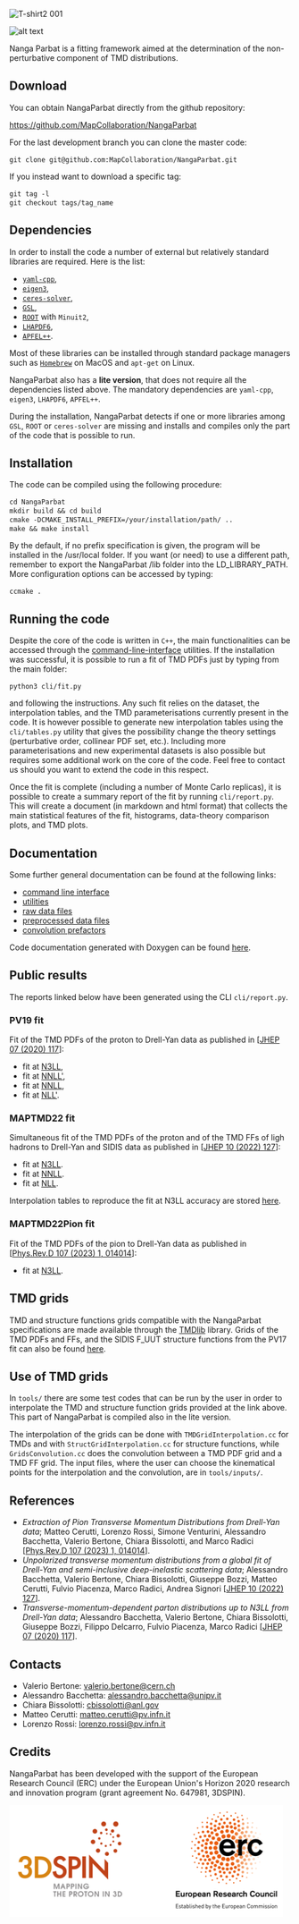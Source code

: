 ![‎T-shirt2 ‎001](https://github.com/MapCollaboration/NangaParbat/assets/20536468/25e320f9-bb88-4f3c-9f48-df171a51c65d)

![alt text](https://github.com/vbertone/NangaParbat/raw/master/doc/NangaParbatPanoramic.png
 "Nanga Parbat")

Nanga Parbat is a fitting framework aimed at the determination of the
non-perturbative component of TMD distributions.

## Download

You can obtain NangaParbat directly from the github repository:

https://github.com/MapCollaboration/NangaParbat

For the last development branch you can clone the master code:

```Shell
git clone git@github.com:MapCollaboration/NangaParbat.git
```

If you instead want to download a specific tag:

```Shell
git tag -l
git checkout tags/tag_name
```
## Dependencies

In order to install the code a number of external but relatively standard libraries are required. Here is the list:
- [``yaml-cpp``](https://github.com/jbeder/yaml-cpp),
- [``eigen3``](https://eigen.tuxfamily.org/dox/),
- [``ceres-solver``](http://ceres-solver.org),
- [``GSL``](https://www.gnu.org/software/gsl/doc/html/),
- [``ROOT``](https://root.cern.ch) with ``Minuit2``,
- [``LHAPDF6``](https://lhapdf.hepforge.org),
- [``APFEL++``](https://github.com/vbertone/apfelxx).

Most of these libraries can be installed through standard package managers such as [``Homebrew``](https://brew.sh) on MacOS and ``apt-get`` on Linux.

NangaParbat also has a __lite version__, that does not require all the dependencies listed above. The mandatory dependencies are ``yaml-cpp``, ``eigen3``, ``LHAPDF6``, ``APFEL++``. 

During the installation, NangaParbat detects if one or more libraries among ``GSL``, ``ROOT`` or ``ceres-solver`` are missing and installs and compiles only the part of the code that is possible to run.


## Installation 

The code can be compiled using the following procedure:

```Shell
cd NangaParbat
mkdir build && cd build
cmake -DCMAKE_INSTALL_PREFIX=/your/installation/path/ ..
make && make install
```
By the default, if no prefix specification is given, the program will
be installed in the /usr/local folder. If you want (or need) to use a
different path, remember to export the NangaParbat /lib folder into the
LD_LIBRARY_PATH. More configuration options can be accessed by typing:

```Shell
ccmake .
```

## Running the code

Despite the core of the code is written in ``C++``, the main functionalities can be accessed through the [command-line-interface](doc/CommandLineInterface.md) utilities. If the installation was successful, it is possible to run a fit of TMD PDFs just by typing from the main folder:
```Shell
python3 cli/fit.py
```
and following the instructions. Any such fit relies on the dataset, the interpolation tables, and the TMD parameterisations currently present in the code. It is however possible to generate new interpolation tables using the ``cli/tables.py`` utility that gives the possibility change the theory settings (perturbative order, collinear PDF set, etc.). Including more parameterisations and new experimental datasets is also possible but requires some additional work on the core of the code. Feel free to contact us should you want to extend the code in this respect.

Once the fit is complete (including a number of Monte Carlo replicas), it is possible to create a summary report of the fit by running ``cli/report.py``. This will create a document (in markdown and html format) that collects the main statistical features of the fit, histograms, data-theory comparison plots, and TMD plots.

## Documentation

Some further general documentation can be found at the following links:

- [command line interface](doc/CommandLineInterface.md)
- [utilities](run/)
- [raw data files](rawdata/)
- [preprocessed data files](data/)
- [convolution prefactors](doc/ConvTablesPrefactors.md)

Code documentation generated with Doxygen can be found [here](https://vbertone.github.io/NangaParbat/html/index.html).

## Public results

The reports linked below have been generated using the CLI ``cli/report.py``.

### PV19 fit

Fit of the TMD PDFs of the proton to Drell-Yan data as published in [[JHEP 07 (2020) 117](https://arxiv.org/pdf/1912.07550.pdf)]:

- fit at [N3LL](https://vbertone.github.io/NangaParbat/results/PV19/N3LL/index.html),
- fit at [NNLL'](https://vbertone.github.io/NangaParbat/results/PV19/NNLLp/index.html),
- fit at [NNLL](https://vbertone.github.io/NangaParbat/results/PV19/NNLL/index.html),
- fit at [NLL'](https://vbertone.github.io/NangaParbat/results/PV19/NLLp/index.html).

### MAPTMD22 fit

Simultaneous fit of the TMD PDFs of the proton and of the TMD FFs of ligh hadrons to Drell-Yan and SIDIS data as published in [[JHEP 10 (2022) 127](https://arxiv.org/pdf/2206.07598.pdf)]:

- fit at [N3LL](https://mcerutti996.github.io/NangaParbat/results/MAPTMD22/N3LL/index.html).
- fit at [NNLL](https://mcerutti996.github.io/NangaParbat/results/MAPTMD22/N2LL/index.html).
- fit at [NLL](https://mcerutti996.github.io/NangaParbat/results/MAPTMD22/NLL/index.html).

Interpolation tables to reproduce the fit at N3LL accuracy are stored [here](https://drive.google.com/drive/folders/1fy_ZZqKg0hdfamYCkD3-E7eQkZJvK0-9?usp=share_link).

### MAPTMD22Pion fit

Fit of the TMD PDFs of the pion to Drell-Yan data as published in [[Phys.Rev.D 107 (2023) 1, 014014](https://arxiv.org/pdf/2210.01733.pdf)]:

- fit at [N3LL](https://mcerutti996.github.io/NangaParbat/results/PionMAPTMD22/N3LL/index.html).

## TMD grids

TMD and structure functions grids compatible with the NangaParbat specifications are made
available through the [TMDlib](https://syncandshare.desy.de/index.php/s/GjjcwKQC93M979e?path=%2FTMD%20grid%20files) library.
Grids of the TMD PDFs and FFs, and the SIDIS F_UUT structure functions from the PV17 fit can also be found [here](https://drive.google.com/drive/folders/1cXHZKS0OmY7woUBR2zw_Nf6RmAQYimjl?usp=sharing).

## Use of TMD grids

In ``tools/`` there are some test codes that can be run by the user in
order to interpolate the TMD and structure function grids provided at
the link above. This part of NangaParbat is compiled also in the lite
version.

The interpolation of the grids can be done with
``TMDGridInterpolation.cc`` for TMDs and with
``StructGridInterpolation.cc`` for structure functions, while
``GridsConvolution.cc`` does the convolution between a TMD PDF grid
and a TMD FF grid. The input files, where the user can choose the
kinematical points for the interpolation and the convolution, are in
``tools/inputs/``.

## References

- *Extraction of Pion Transverse Momentum Distributions from Drell-Yan data*; Matteo Cerutti, Lorenzo Rossi, Simone Venturini, Alessandro Bacchetta, Valerio Bertone, Chiara Bissolotti, and Marco Radici [[Phys.Rev.D 107 (2023) 1, 014014](https://arxiv.org/pdf/2210.01733.pdf)].
- *Unpolarized transverse momentum distributions from a global fit of Drell-Yan and semi-inclusive deep-inelastic scattering data*; Alessandro Bacchetta, Valerio Bertone, Chiara Bissolotti, Giuseppe Bozzi, Matteo Cerutti, Fulvio Piacenza, Marco Radici, Andrea Signori [[JHEP 10 (2022) 127](https://arxiv.org/pdf/2206.07598.pdf)].
- *Transverse-momentum-dependent parton distributions up to N3LL from Drell-Yan data*; Alessandro Bacchetta, Valerio Bertone, Chiara Bissolotti, Giuseppe Bozzi, Filippo Delcarro, Fulvio Piacenza, Marco Radici [[JHEP 07 (2020) 117](https://arxiv.org/pdf/1912.07550.pdf)].

## Contacts

- Valerio Bertone: valerio.bertone@cern.ch
- Alessandro Bacchetta: alessandro.bacchetta@unipv.it
- Chiara Bissolotti: cbissolotti@anl.gov
- Matteo Cerutti: matteo.cerutti@pv.infn.it
- Lorenzo Rossi: lorenzo.rossi@pv.infn.it

## Credits

NangaParbat has been developed with the support of the European
Research Council (ERC) under the European Union's Horizon 2020
research and innovation program (grant agreement No. 647981, 3DSPIN).

<img src="resources/3DSPIN_ERC_logo.png" alt="3DSPIN log" height="200"/>
